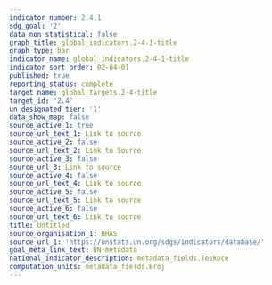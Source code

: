 ```yaml
---
indicator_number: 2.4.1
sdg_goal: '2'
data_non_statistical: false
graph_title: global_indicators.2-4-1-title
graph_type: bar
indicator_name: global_indicators.2-4-1-title
indicator_sort_order: 02-04-01
published: true
reporting_status: complete
target_name: global_targets.2-4-title
target_id: '2.4'
un_designated_tier: '1'
data_show_map: false
source_active_1: true
source_url_text_1: Link to source
source_active_2: false
source_url_text_2: Link to Source
source_active_3: false
source_url_3: Link to source
source_active_4: false
source_url_text_4: Link to source
source_active_5: false
source_url_text_5: Link to source
source_active_6: false
source_url_text_6: Link to source
title: Untitled
source_organisation_1: BHAS
source_url_1: 'https://unstats.un.org/sdgs/indicators/database/'
goal_meta_link_text: UN metadata
national_indicator_description: metadata_fields.Teskoce
computation_units: metadata_fields.Broj
---
```

